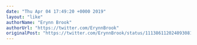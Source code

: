 ```yaml
---
date: "Thu Apr 04 17:49:20 +0000 2019"
layout: "like"
authorName: "Erynn Brook"
authorUrl: "https://twitter.com/ErynnBrook"
originalPost: "https://twitter.com/ErynnBrook/status/1113861120240930816"
---
```


